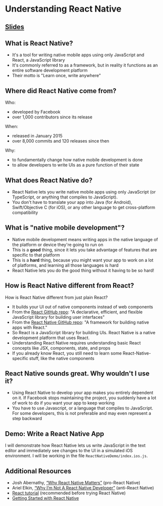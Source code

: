 # Understanding React Native

## [Slides](https://docs.google.com/presentation/d/10H04zEnsIncDU56tCQok3Xf_5QRJ0SSQTgWftMReSEw/edit?usp=sharing)


## What is React Native?

-   It's a tool for writing native mobile apps using only JavaScript and React, a JavaScript library
-   It's commonly referred to as a framework, but in reality it functions as an entire software development platform
-   Their motto is "Learn once, write anywhere"


## Where did React Native come from?

Who:
-   developed by Facebook
-   over 1,000 contributors since its release

When:
-   released in January 2015
-   over 8,000 commits and 120 releases since then

Why:
-   to fundamentally change how native mobile development is done
-   to allow developers to write UIs as a pure function of their state


## What does React Native do?

-   React Native lets you write native mobile apps using only JavaScript (or TypeScript, or anything that compiles to JavaScript).
-   You don't have to translate your app into Java (for Android), Swift/Objective C (for iOS), or any other language to get cross-platform compatibility


## What is "native mobile development"?
-   Native mobile development means writing apps in the native language of the platform or device they're going to run on
-   This is a **good** thing, since it lets you take advantage of features that are specific to that platform
-   This is a **hard** thing, because you might want your app to work on a lot of platforms, and learning all those languages is hard
-   React Native lets you do the good thing without it having to be so hard!


## How is React Native different from React?
How is React Native different from just plain React?
-   It builds your UI out of native components instead of web components
-   From the [React GitHub repo](https://github.com/facebook/react): "A declarative, efficient, and flexible JavaScript library for building user interfaces"
-   From the [React Native GitHub repo](https://github.com/facebook/react-native): "A framework for building native apps with React."
-   So React is a JavaScript library for building UIs. React Native is a native development platform that uses React.
-   Understanding React Native requires understanding basic React concepts like JSX, components, state, and props
-   If you already know React, you still need to learn some React-Native-specific stuff, like the native components


## React Native sounds great. Why wouldn't I use it?
-   Using React Native to develop your app makes you entirely dependent on it. If Facebook stops maintaining the project, you suddenly have a lot of work to do if you want your app to keep working
-   You have to use Javascript, or a language that compiles to JavaScript. For some developers, this is not preferable and may even represent a step backward


## Demo: Write a React Native App

I will demonstrate how React Native lets us write JavaScript in the text editor
and immediately see changes to the UI in a simulated iOS environment. I will be
working in the file `ReactNativeDemo/index.ios.js`.


## Additional Resources
-   Josh Abernathy, [“Why React Native Matters”](http://joshaber.github.io/2015/01/30/why-react-native-matters/) (pro-React Native)
-   Ariel Elkin, [“Why I’m Not A React Native Developer”](https://arielelkin.github.io/articles/why-im-not-a-react-native-developer.html) (anti-React Native)
-   [React tutorial](https://facebook.github.io/react/tutorial/tutorial.html) (recommended before trying React Native)
-   [Getting Started with React Native](https://facebook.github.io/react-native/docs/getting-started.html)
